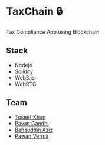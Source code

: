 # TaxChain :lock:
Tax Compliance App using Blockchain

## Stack
* Nodejs
* Solidity
* Web3.js
* WebRTC

## Team
* [Toseef Khan](https://github.com/toseefkhan403)
* [Pavan Gandhi](https://github.com/iampavangandhi)
* [Bahauddin Aziz](https://github.com/BahauddinAziz)
* [Pawan Verma](https://github.com/PawanVerma1337)
